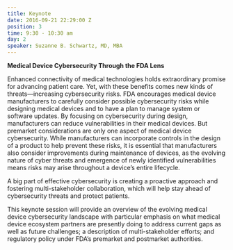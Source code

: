```yaml
---
title: Keynote
date: 2016-09-21 22:29:00 Z
position: 3
time: 9:30 - 10:30 am
day: 2
speaker: Suzanne B. Schwartz, MD, MBA
---
```


**Medical Device Cybersecurity Through the FDA Lens**

Enhanced connectivity of medical technologies holds extraordinary promise for advancing patient care. Yet, with these benefits comes new kinds of threats—increasing cybersecurity risks. FDA encourages medical device manufacturers to carefully consider possible cybersecurity risks while designing medical devices and to have a plan to manage system or software updates. By focusing on cybersecurity during design, manufacturers can reduce vulnerabilities in their medical devices. But premarket considerations are only one aspect of medical device cybersecurity. While manufacturers can incorporate controls in the design of a product to help prevent these risks, it is essential that manufacturers also consider improvements during maintenance of devices, as the evolving nature of cyber threats and emergence of newly identified vulnerabilities means risks may arise throughout a device’s entire lifecycle.

A big part of effective cybersecurity is creating a proactive approach and fostering multi-stakeholder collaboration, which will help stay ahead of cybersecurity threats and protect patients.

This keynote session will provide an overview of the evolving medical device cybersecurity landscape with particular emphasis on what medical device ecosystem partners are presently doing to address current gaps as well as future challenges; a description of multi-stakeholder efforts; and regulatory policy under FDA’s premarket and postmarket authorities.
